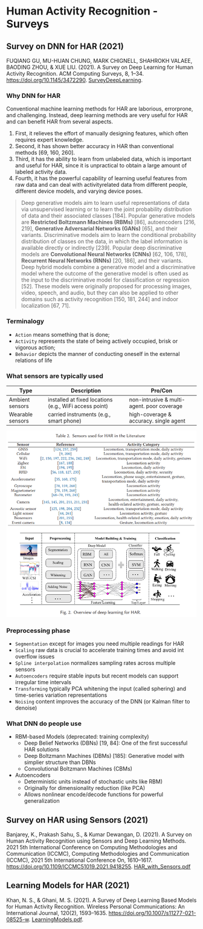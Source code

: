# Human Activity Recognition - Surveys

## Survey on DNN for HAR (2021)

FUQIANG GU, MU-HUAN CHUNG, MARK CHIGNELL, SHAHROKH VALAEE, BAODING ZHOU, & XUE LIU. (2021). A Survey on Deep Learning for Human Activity Recognition. ACM Computing Surveys, 8, 1–34. https://doi.org/10.1145/3472290. [SurveyDeepLearning](SurveyDeepLearning.pdf).

### Why DNN for HAR

Conventional machine learning methods for HAR are laborious, errorprone, and challenging. Instead, deep learning methods are very useful for HAR and can benefit HAR from several aspects.

1. First, it relieves the effort of manually designing features, which often requires expert knowledge.
1. Second, it has shown better accuracy in HAR than conventional methods [69, 160, 260].
1. Third, it has the ability to learn from unlabeled data, which is important and useful for HAR, since it is unpractical to obtain a large amount of labeled activity data.
1. Fourth, it has the powerful capability of learning useful features from raw data and can deal with activityrelated data from different people, different device models, and varying device poses.

> Deep generative models aim to learn useful representations of data via unsupervised learning or to learn the joint probability distribution of data and their associated classes [184]. Popular generative models are **Restricted Boltzmann Machines (RBMs)** [86], autoencoders [216, 219], **Generative Adversarial Networks (GANs)** [65], and their variants. Discriminative models aim to learn the conditional probability distribution of classes on the data, in which the label information is available directly or indirectly [239]. Popular deep discriminative models are **Convolutional Neural Networks (CNNs)** [62, 106, 178], **Recurrent Neural Networks (RNNs)** [20, 186], and their variants. Deep hybrid models combine a generative model and a  discriminative model where the outcome of the generative model is often used as the input to the discriminative model for classification or regression [52]. These models were originally proposed for processing images, video, speech, and audio, but they can also be applied to other domains such as activity recognition [150, 181, 244] and indoor localization [67, 71].

### Terminalogy

- `Action` means something that is done;
- `Activity` represents the state of being actively occupied, brisk or vigorous action;
- `Behavior` depicts the manner of conducting oneself in the external relations of life

### What sensors are typically used

|Type|Description|Pro/Con|
|-----|---------|--------|
|Ambient sensors| installed at fixed locations (e.g., WiFi access point)| non-intrusive & multi-agent. poor coverage|
|Wearable sensors| carried instruments (e.g., smart phone) | high-coverage & accuracy. single agent|

![sensors.png](sensors.png)

### Preprocessing phase

- `Segmentation` except for images you need multiple readings for HAR
- `Scaling` raw data is crucial to accelerate training times and avoid int overflow issues
- `Spline interpolation` normalizes sampling rates across multiple sensors
- `Autoencoders` require stable inputs but recent models can support irregular time intervals
- `Transforming` typically PCA whitening the input (called sphering) and time-series variation representations
- `Noising` content improves the accuracy of the DNN (or Kalman filter to denoise)

### What DNN do people use

- RBM-based Models (deprecated: training complexity)
  - Deep Belief Networks (DBNs) [19, 84]: One of the first successful HAR solutions
  - Deep Boltzmann Machines (DBMs) [185]: Generative model with simplier structure than DBNs
  - Convolutional Boltzmann Machines (CBMs)
- Autoencoders
  - Deterministic units instead of stochastic units like RBM)
  - Originally for dimensionality reduction (like PCA)
  - Allows nonlinear encode/decode functions for powerful generalization

## Survey on HAR using Sensors (2021)

Banjarey, K., Prakash Sahu, S., & Kumar Dewangan, D. (2021). A Survey on Human Activity Recognition using Sensors and Deep Learning Methods. 2021 5th International Conference on Computing Methodologies and Communication (ICCMC), Computing Methodologies and Communication (ICCMC), 2021 5th International Conference On, 1610–1617. https://doi.org/10.1109/ICCMC51019.2021.9418255. [HAR_with_Sensors.pdf](HAR_with_Sensors.pdf)

## Learning Models for HAR (2021)

Khan, N. S., & Ghani, M. S. (2021). A Survey of Deep Learning Based Models for Human Activity Recognition. Wireless Personal Communications: An International Journal, 120(2), 1593–1635. https://doi.org/10.1007/s11277-021-08525-w. [LearningModels.pdf](LearningModels.pdf).
